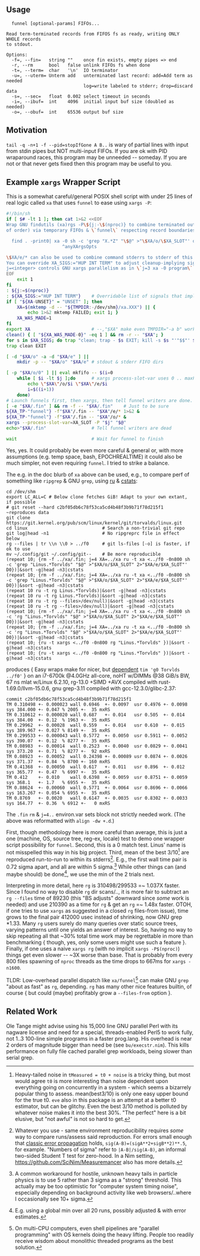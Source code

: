 Usage
-----
```
  funnel [optional-params] FIFOs...

Read term-terminated records from FIFOS fs as ready, writing ONLY WHOLE records
to stdout.

Options:
  -f=, --fin=   string ""    once fin exists, empty pipes => end
  -r, --rm      bool   false unlink FIFOs fs when done
  -t=, --term=  char   '\n'  IO terminator
  -u=, --uterm= Unterm add   unterminated last record: add=Add term as needed
                             log=write labeled to stderr; drop=discard data
  -s=, --sec=   float  0.002 select timeout in seconds
  -i=, --ibuf=  int    4096  initial input buf size (doubled as needed)
  -o=, --obuf=  int    65536 output buf size
```

Motivation
----------
`tail -q -n+1 -f --pid=stopIfGone A B..` is wary of partial lines with input
from stdin pipes but NOT multi-input FIFOs.  If you are ok with PID wraparound
races, this program may be unneeded -- someday.  If you are not or that never
gets fixed then this program may be useful to you.

Example `xargs` Wrapper Script
------------------------------
This is a somewhat careful/general POSIX shell script with under 25 lines of
real logic called `xa` that uses `funnel` to ease using `xargs -P`:
```sh
#!/bin/sh
if [ $# -lt 1 ]; then cat 1>&2 <<EOF
Wrap GNU findutils (xa)rgs -P\${j:-\$(nproc)} to combine terminated outputs (out
of order) via temporary FIFOs & \`funnel\` respecting record boundaries.  E.g.:

  find . -print0| xa -0 sh -c 'grep "X.*Z" "\$@" >"\$XA/o/\$XA_SLOT"' d0 |sort
                     ^anyXArgsOpts

\$XA/e/* can also be used to combine command stderrs to stderr of this script.
You can override XA_SIGS:="HUP INT TERM" to adjust cleanup-implying signals.
j=<integer> controls GNU xargs parallelism as in \`j=3 xa -0 program\`.
EOF
    exit 1
fi
: ${j:=$(nproc)}
: ${XA_SIGS:="HUP INT TERM"}    # Overridable list of signals that imply cleanup
if [ "${XA-UNSET}" = "UNSET" ]; then
    XA=$(mktemp -d -- "${TMPDIR:-/dev/shm}/xa.XXX") || {
        echo 1>&2 mktemp FAILED; exit 1; }
    XA_WAS_MADE=1
fi
export XA                       # --,"$XA" make even TMPDIR="-a b" work
clean() { [ "${XA_WAS_MADE-0}" -eq 1 ] && rm -r -- "$XA"; }
for s in $XA_SIGS; do trap "clean; trap - $s EXIT; kill -s $s "'"$$"' $s; done
trap clean EXIT

[ -d "$XA/o" -a -d "$XA/e" ] ||
    mkdir -p -- "$XA/o" "$XA/e" # stdout & stderr FIFO dirs

[ -p "$XA/o/0" ] || eval mkfifo -- $(i=0
    while [ $i -lt $j ];do      # xargs process-slot-var uses 0 .. maxProc-1
        echo \"$XA\"/o/$i \"$XA\"/e/$i
        i=$((i+1))
    done)
# Launch funnels first, then xargs, then tell funnel writers are done.
[ -e "$XA/.fin" ] && rm -f -- "$XA/.fin"    # Just to be sure
${XA_TP-"funnel"} -f"$XA"/.fin -- "$XA"/e/* 1>&2 &
${XA_TP-"funnel"} -f"$XA"/.fin -- "$XA"/o/* &
xargs --process-slot-var=XA_SLOT -P "$j" "$@"
echo>"$XA/.fin"                 # Tell funnel writers are dead

wait                            # Wait for funnel to finish
```
Yes, yes.  It could probably be even more careful & general or, with more
assumptions (e.g. temp space, bash, EPOCHREALTIME) it could also be much
simpler, not even requiring `funnel`.  I tried to strike a balance.

The e.g. in the doc blurb of `xa` above can be used, e.g., to compare perf of
something like `ripgrep` & GNU `grep`, using [ru](ru.md) & [cstats](cstats.md):
```
cd /dev/shm
export LC_ALL=C # Below clone fetches GiB! Adapt to your own extant, if possible
# git reset --hard c2bf05db6c78f53ca5cd4b48f3b9b71f78d215f1 ~reproduces data
git clone https://git.kernel.org/pub/scm/linux/kernel/git/torvalds/linux.git
cd linux                            # Search a non-trivial git repo
git log|head -n1                    # No ripgreprc file in effect below
rg --files | tr \\n \\0 > ../f0     # git ls-files [-o] is faster, if ok to use
mv ~/.config/git ~/.config/git--    # Be more reproducible
(repeat 10; {rm -f ../xa/.fin; j=4 XA=../xa ru -t xa <../f0 -0n800 sh -c 'grep "Linus.*Torvlds" "$@" >"$XA/o/$XA_SLOT" 2>"$XA/e/$XA_SLOT"' D0})|&sort -g|head -n3|cstats
(repeat 10; {rm -f ../xa/.fin; j=4 XA=../xa ru -t xa <../f0 -0n800 sh -c 'grep "Linus.*Torvlds" "$@" >"$XA/o/$XA_SLOT" 2>"$XA/e/$XA_SLOT"' D0})|&sort -g|head -n3|cstats
(repeat 10 ru -t rg Linus.*Torvlds)|&sort -g|head -n3|cstats
(repeat 10 ru -t rg Linus.*Torvlds)|&sort -g|head -n3|cstats
(repeat 10 ru -t rg --files>/dev/null)|&sort -g|head -n3|cstats
(repeat 10 ru -t rg --files>/dev/null)|&sort -g|head -n3|cstats
(repeat 10; {rm -f ../xa/.fin; j=4 XA=../xa ru -t xa <../f0 -0n800 sh -c 'rg "Linus.*Torvlds" "$@" >"$XA/o/$XA_SLOT" 2>"$XA/e/$XA_SLOT"' D0})|&sort -g|head -n3|cstats
(repeat 10; {rm -f ../xa/.fin; j=4 XA=../xa ru -t xa <../f0 -0n800 sh -c 'rg "Linus.*Torvlds" "$@" >"$XA/o/$XA_SLOT" 2>"$XA/e/$XA_SLOT"' D0})|&sort -g|head -n3|cstats
(repeat 10; {ru -t xargs <../f0 -0n800 rg "Linus.*Torvlds" })|&sort -g|head -n3|cstats
(repeat 10; {ru -t xargs <../f0 -0n800 rg "Linus.*Torvlds" })|&sort -g|head -n3|cstats
```
produces { Easy wraps make for nicer, but [dependent](tim.md) `tim 'g0 Torvlds
../f0'` } on an i7-6700k @4.0GHz all-core, noHT w/DIMMs @38 GiB/s BW, 67 ns mlat
w/Linux 6.2.10, rg-13.0 +SIMD +AVX compiled with rust-1.69.0/llvm-15.0.6, gnu
grep-3.11 compiled with gcc-12.3.0/glibc-2.37:
```
commit c2bf05db6c78f53ca5cd4b48f3b9b71f78d215f1
TM 0.310498 +- 0.000023 wall 0.6946  +- 0.0097  usr 0.4976 +- 0.0098 sys 384.000 +- 0.047 % 2005 +-  35 mxRS
TM 0.310612 +- 0.000020 wall 0.687   +- 0.014   usr 0.505  +- 0.014  sys 384.00  +- 0.12  % 1963 +-  35 mxRS
TM 0.29962  +- 0.00028  wall 0.559   +- 0.014   usr 0.610  +- 0.015  sys 389.967 +- 0.027 % 8149 +-  35 mxRS
TM 0.299533 +- 0.000043 wall 0.5772  +- 0.0050  usr 0.5911 +- 0.0052 sys 390.07  +- 0.12  % 8277 +-  35 mxRS
TM 0.08983  +- 0.00014  wall 0.2523  +- 0.0040  usr 0.0829 +- 0.0041 sys 373.20  +- 0.71  % 8277 +-  92 mxRS
TM 0.08923  +- 0.00052  wall 0.24398 +- 0.00089 usr 0.0874 +- 0.0026 sys 371.37  +- 0.84  % 8700 +- 160 mxRS
TM 0.41368  +- 0.00050  wall 0.617   +- 0.011   usr 0.896  +- 0.012  sys 365.77  +- 0.47  % 6997 +-  35 mxRS
TM 0.412    +- 0.010    wall 0.6398  +- 0.0059  usr 0.8751 +- 0.0059 sys 368.1   +- 1.7   % 6955 +-  35 mxRS
TM 0.88624  +- 0.00060  wall 0.5771  +- 0.0064  usr 0.8696 +- 0.0066 sys 163.267 +- 0.054 % 6955 +-  35 mxRS
TM 0.8769   +- 0.0020   wall 0.6147  +- 0.0035  usr 0.8302 +- 0.0033 sys 164.77  +- 0.36  % 6912 +-   0 mxRS
```
The `.fin` `rm` & `j=4..` environ.var sets block not strictly needed work. (The
above was reformatted with `align -dw +.d`.)

First, though methodology here is more careful than average, this is just a one
(machine, OS, source tree, reg-ex, locale) test to demo one wrapper script
possibility for `funnel`.  Second, this is a 0 match test.  Linus' name is not
misspelled this way in his big project.  Third, mean of the best 3/10[^1] are
reproduced run-to-run to within its stderrs[^2].  E.g., the first wall time pair
is 0.72 sigma apart, and all are within 5 sigma.[^3] While other things can (and
maybe should) be done[^4], we use the min of the 2 trials next.

Interpreting in more detail, here `rg` is 310498/299533 =~ 1.037X faster.  Since
I found no way to disable `rg` dir scans/.., it is more fair to subtract an `rg
--files` time of 89230 (this "BS adjusts" downward since *some* work is needed)
and use 210390 as a time for `rg` & get an `rg` =~ 1.48x faster.  OTOH, if one
tries to use `xargs` as suggested in a closed `rg` files-from issue), time grows
to the final pair 412000 usec instead of shrinking, now GNU grep \*1.33.  Many
`rg` users surely do many queries over static source trees, varying patterns
until one yields an answer of interest.  So, having no way to skip repeating all
that ~30% total time work may be regrettable in more than benchmarking { though,
yes, only some users might use such a feature }.  Finally, if one uses a naive
`xargs rg` (with no implicit `xargs -P$(nproc)`) things get even slower -- ~3X
worse than base.  That is probably from every 800 files spawning of `nproc`
threads as the time drops to 667ms for `xargs -n1600`.

TLDR: Low-overhead parallel dispatch like `xa/funnel`[^5] can make GNU `grep`
"about as fast" as `rg`, depending.  `rg` has many other nice features builtin,
of course { but could (maybe) profitably grow a `--files-from` option }.

Related Work
------------
Ole Tange might advise using his 15,000 line GNU parallel Perl with its nagware
license and need for a special, threads-enabled Perl5 to work fully, not 1..3
100-line simple programs in a faster prog.lang.  His overhead is near 2 orders
of magnitude bigger than need be (see `bu/execstr.nim`).  This kills performance
on fully file cached parallel grep workloads, being slower than serial grep.

[^1]: Heavy-tailed noise in `tMeasured = t0 + noise` is a tricky thing, but most
would agree `t0` is more interesting than noise dependent upon everything going
on concurrently in a system - which seems a bizarrely popular thing to assess.
mean(best3/10) is only one easy upper bound for the true t0.  `eve` also in this
package is an attempt at a better t0 estimator, but can be glitchy.  Even the
best 3/10 method is polluted by whatever noise makes it into the best 30%. "The
perfect" here is a bit elusive, but "not awful" is not so hard to get.

[^2]: Whatever you use - same environment reproducibility requires *some* way to
compare runs/assess said reproduction.  For errors small enough that [classic
error propagation](https://en.wikipedia.org/wiki/Propagation_of_uncertainty)
holds, `sig(A-B)=(sigA**2+sigB**2)**.5`, for example.  "Numbers of sigma" refer
to `|A-B|/sig(A-B)`, an informal two-sided Student T test for zero-hood.  In a
Nim setting, https://github.com/SciNim/Measuremancer also has more details.

[^3]: A common workaround for hostile, unknown heavy tails in particle physics
is to use 5 rather than 3 sigma as a "strong" threshold.  This actually may be
too optimistic for "computer system timing noise", especially depending on
background activity like web browsers/..where I occasionally see 10+ sigma.

[^4]: E.g. using a global min over all 20 runs, possibly adjusted & with error
estimates.

[^5]: On multi-CPU computers, even shell pipelines are "parallel programming"
with OS kernels doing the heavy lifting.  People too readily receive wisdom
about monolithic threaded programs as the best solution.
